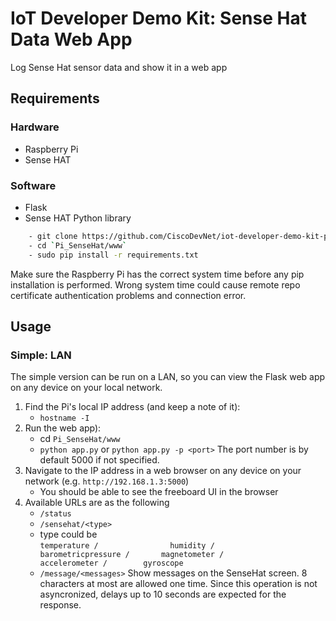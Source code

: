 # IoT Developer Demo Kit: Sense Hat Data Web App

Log Sense Hat sensor data and show it in a web app

## Requirements

### Hardware

- Raspberry Pi 
- Sense HAT

### Software

- Flask
- Sense HAT Python library

```bash
    - git clone https://github.com/CiscoDevNet/iot-developer-demo-kit-python.git
    - cd `Pi_SenseHat/www`
    - sudo pip install -r requirements.txt 
```

Make sure the Raspberry Pi has the correct system time before any pip installation is performed.
Wrong system time could cause remote repo certificate authentication problems and connection error.

## Usage

### Simple: LAN

The simple version can be run on a LAN, so you can view the Flask web app on any device on your local network.

1. Find the Pi's local IP address (and keep a note of it):
    - `hostname -I`
1. Run the web app):
    -  cd `Pi_SenseHat/www`
    - `python app.py` or `python app.py -p <port>`
   The port number is by default 5000 if not specified.
1. Navigate to the IP address in a web browser on any device on your network (e.g. `http://192.168.1.3:5000`)
    - You should be able to see the freeboard UI in the browser
1. Available URLs are as the following
    -  `/status`
    -  `/sensehat/<type>`
    - type could be  
     `temperature /               
     humidity /                  
     barometricpressure /      
     magnetometer /         
     accelerometer /       
     gyroscope`         
    -  `/message/<messages>`
      Show messages on the SenseHat screen.
      8 characters at most are allowed one time. Since this operation is not asyncronized, delays up to 10 seconds are expected for the response.
